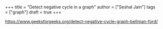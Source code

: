 +++
title = "Detect negative cycle in a graph"
author = ["Seshal Jain"]
tags = ["graph"]
draft = true
+++

<https://www.geeksforgeeks.org/detect-negative-cycle-graph-bellman-ford/>
